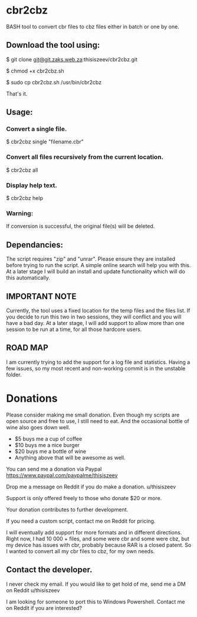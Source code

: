 # cbr2cbz

BASH tool to convert cbr files to cbz files either in batch or one by one.

## Download the tool using:

$ git clone git@git.zaks.web.za:thisiszeev/cbr2cbz.git

$ chmod +x cbr2cbz.sh

$ sudo cp cbr2cbz.sh /usr/bin/cbr2cbz

That's it.

## Usage: 

### Convert a single file.

$ cbr2cbz single "filename.cbr"

### Convert all files recursively from the current location.

$ cbr2cbz all

### Display help text.

$ cbr2cbz help

### Warning: 

If conversion is successful, the original file(s) will be deleted.

## Dependancies:

The script requires "zip" and "unrar". Please ensure they are installed before trying to run the script. A simple online search will help you with this. At a later stage I will build an install and update functionality which will do this automatically.

## IMPORTANT NOTE

Currently, the tool uses a fixed location for the temp files and the files list. If you decide to run this two in two sessions, they will conflict and you will have a bad day. At a later stage, I will add support to allow more than one session to be run at a time, for all those hardcore users.

## ROAD MAP

I am currently trying to add the support for a log file and statistics. Having a few issues, so my most recent and non-working commit is in the unstable folder.

# Donations

Please consider making me small donation. Even though my scripts are open source and free to use, I still need to eat. And the occasional bottle of wine also goes down well.

- $5 buys me a cup of coffee
- $10 buys me a nice burger
- $20 buys me a bottle of wine
- Anything above that will be awesome as well.

You can send me a donation via Paypal https://www.paypal.com/paypalme/thisiszeev

Drop me a message on Reddit if you do make a donation. u/thisiszeev

Support is only offered freely to those who donate $20 or more.

Your donation contributes to further development.

If you need a custom script, contact me on Reddit for pricing.

I will eventually add support for more formats and in different directions. Right now, I had 10 000 + files, and some were cbr and some were cbz, but my device has issues with cbr, probably because RAR is a closed patent. So I wanted to convert all my cbr files to cbz, for my own needs.

## Contact the developer.

I never check my email. If you would like to get hold of me, send me a DM on Reddit u/thisiszeev

I am looking for someone to port this to Windows Powershell. Contact me on Reddit if you are interested?
